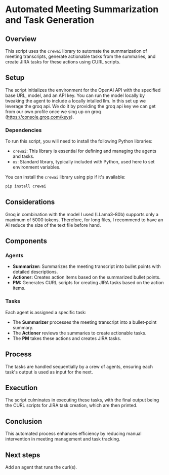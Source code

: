 # Automated Meeting Summarization and Task Generation

## Overview
This script uses the `crewai` library to automate the summarization of meeting transcripts, generate actionable tasks from the summaries, and create JIRA tasks for these actions using CURL scripts.

## Setup
The script initializes the environment for the OpenAI API with the specified base URL, model, and an API key.
You can run the model locally by tweaking the agent to include a locally intalled llm.
In this set up we leverage the groq api. We do it by providing the groq api key we can get from our own profile once we sing up on groq (https://console.groq.com/keys).

### Dependencies
To run this script, you will need to install the following Python libraries:
- `crewai`: This library is essential for defining and managing the agents and tasks.
- `os`: Standard library, typically included with Python, used here to set environment variables.

You can install the `crewai` library using pip if it's available:
```bash
pip install crewai
```

## Considerations
Groq in combination with the model I used (LLama3-80b) supports only a maximum of 5000 tokens. Therefore, for long files, I recommend to have an AI reduce the size of the text file before hand.

## Components

### Agents
- **Summarizer:** Summarizes the meeting transcript into bullet points with detailed descriptions.
- **Actioner:** Creates action items based on the summarized bullet points.
- **PM:** Generates CURL scripts for creating JIRA tasks based on the action items.

### Tasks
Each agent is assigned a specific task:
- The **Summarizer** processes the meeting transcript into a bullet-point summary.
- The **Actioner** reviews the summaries to create actionable tasks.
- The **PM** takes these actions and creates JIRA tasks.

## Process
The tasks are handled sequentially by a crew of agents, ensuring each task's output is used as input for the next.

## Execution
The script culminates in executing these tasks, with the final output being the CURL scripts for JIRA task creation, which are then printed.

## Conclusion
This automated process enhances efficiency by reducing manual intervention in meeting management and task tracking.

## Next steps
Add an agent that runs the curl(s).
